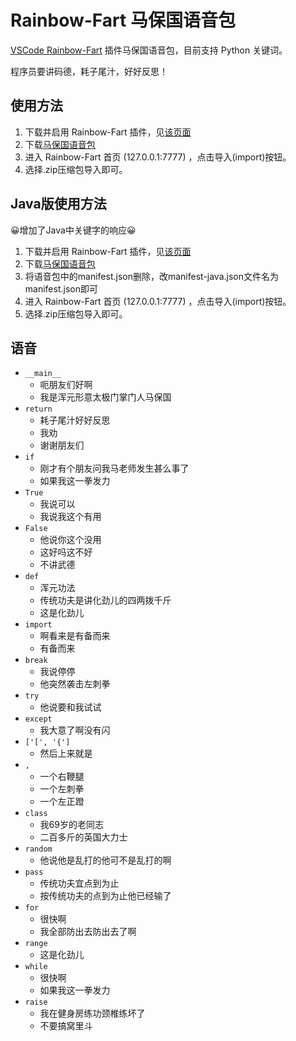 # Rainbow-Fart 马保国语音包

[VSCode Rainbow-Fart](https://github.com/saekiraku/vscode-rainbow-fart)
插件马保国语音包，目前支持 Python 关键词。

程序员要讲码德，耗子尾汁，好好反思！

## 使用方法

1. 下载并启用 Rainbow-Fart 插件，见[该页面](https://saekiraku.github.io/vscode-rainbow-fart/#/zh/#%E5%AE%89%E8%A3%85%E4%B8%8E%E4%BD%BF%E7%94%A8)
2. 下载[马保国语音包](https://github.com/Nanguage/Rainbow-Fart-MBG/raw/main/%E9%A9%AC%E4%BF%9D%E5%9B%BD%E8%AF%AD%E9%9F%B3%E5%8C%85.zip)
3. 进入 Rainbow-Fart 首页 (127.0.0.1:7777) ，点击导入(import)按钮。
4. 选择.zip压缩包导入即可。

## Java版使用方法
😀增加了Java中关键字的响应😀
1. 下载并启用 Rainbow-Fart 插件，见[该页面](https://saekiraku.github.io/vscode-rainbow-fart/#/zh/#%E5%AE%89%E8%A3%85%E4%B8%8E%E4%BD%BF%E7%94%A8)
2. 下载[马保国语音包](https://github.com/Nanguage/Rainbow-Fart-MBG/raw/main/%E9%A9%AC%E4%BF%9D%E5%9B%BD%E8%AF%AD%E9%9F%B3%E5%8C%85.zip)
3. 将语音包中的manifest.json删除，改manifest-java.json文件名为manifest.json即可
3. 进入 Rainbow-Fart 首页 (127.0.0.1:7777) ，点击导入(import)按钮。
4. 选择.zip压缩包导入即可。

## 语音
- `__main__`
    + 呃朋友们好啊
    + 我是浑元形意太极门掌门人马保国
- `return`
    + 耗子尾汁好好反思
    + 我劝
    + 谢谢朋友们
- `if`
    + 刚才有个朋友问我马老师发生甚么事了
    + 如果我这一拳发力
- `True`
    + 我说可以
    + 我说我这个有用
- `False`
    + 他说你这个没用
    + 这好吗这不好
    + 不讲武德
- `def`
    + 浑元功法
    + 传统功夫是讲化劲儿的四两拨千斤
    + 这是化劲儿
- `import`
    + 啊看来是有备而来
    + 有备而来
- `break`
    + 我说停停
    + 他突然袭击左刺拳
- `try`
    + 他说要和我试试
- `except`
    + 我大意了啊没有闪
- `['[', '{']`
    + 然后上来就是
- `,`
    + 一个右鞭腿
    + 一个左刺拳
    + 一个左正蹬
- `class`
    + 我69岁的老同志
    + 二百多斤的英国大力士
- `random`
    + 他说他是乱打的他可不是乱打的啊
- `pass`
    + 传统功夫宜点到为止
    + 按传统功夫的点到为止他已经输了
- `for`
    + 很快啊
    + 我全部防出去防出去了啊
- `range`
    + 这是化劲儿
- `while`
    + 很快啊
    + 如果我这一拳发力
- `raise`
    + 我在健身房练功颈椎练坏了
    + 不要搞窝里斗

